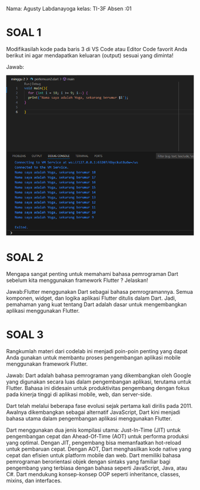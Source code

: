 Nama: Agusty Labdanayoga
kelas: TI-3F
Absen :01

# SOAL 1
Modifikasilah kode pada baris 3 di VS Code atau Editor Code favorit Anda berikut ini agar mendapatkan keluaran (output) sesuai yang diminta!

Jawab:

![Screenshot Aplikasi](image/pertemuan2.png)

# SOAL 2
Mengapa sangat penting untuk memahami bahasa pemrograman Dart sebelum kita menggunakan framework Flutter ? Jelaskan!

Jawab:Flutter menggunakan Dart sebagai bahasa pemrogramannya. Semua komponen, widget, dan logika aplikasi Flutter ditulis dalam Dart. Jadi, pemahaman yang kuat tentang Dart adalah dasar untuk mengembangkan aplikasi menggunakan Flutter.

# SOAL 3
Rangkumlah materi dari codelab ini menjadi poin-poin penting yang dapat Anda gunakan untuk membantu proses pengembangan aplikasi mobile menggunakan framework Flutter.

Jawab:
Dart adalah bahasa pemrograman yang dikembangkan oleh Google yang digunakan secara luas dalam pengembangan aplikasi, terutama untuk Flutter. Bahasa ini didesain untuk produktivitas pengembang dengan fokus pada kinerja tinggi di aplikasi mobile, web, dan server-side.

Dart telah melalui beberapa fase evolusi sejak pertama kali dirilis pada 2011. Awalnya dikembangkan sebagai alternatif JavaScript, Dart kini menjadi bahasa utama dalam pengembangan aplikasi menggunakan Flutter.

Dart menggunakan dua jenis kompilasi utama: Just-In-Time (JIT) untuk pengembangan cepat dan Ahead-Of-Time (AOT) untuk performa produksi yang optimal. Dengan JIT, pengembang bisa memanfaatkan hot-reload untuk pembaruan cepat. Dengan AOT, Dart menghasilkan kode native yang cepat dan efisien untuk platform mobile dan web.
Dart memiliki bahasa pemrograman berorientasi objek dengan sintaks yang familiar bagi pengembang yang terbiasa dengan bahasa seperti JavaScript, Java, atau C#. Dart mendukung konsep-konsep OOP seperti inheritance, classes, mixins, dan interfaces.
